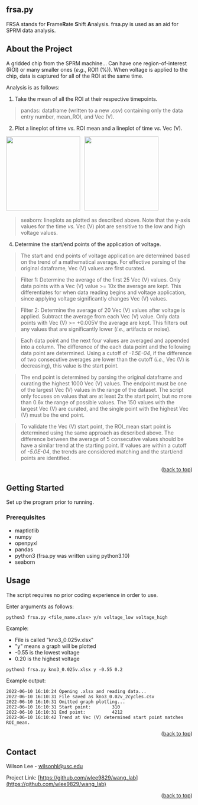 <div id="top"></div>

<!-- PROJECT NAME -->
## frsa.py
FRSA stands for **F**rame**R**ate **S**hift **A**nalysis. 
frsa.py is used as an aid for SPRM data analysis.

<!-- ABOUT THE PROJECT -->
## About the Project

A gridded chip from the SPRM machine...
Can have one region-of-interest (ROI) or many smaller ones (_e_._g_., ROI1 (%)). 
When voltage is applied to the chip, data is captured for all of the ROI at the same time.

Analysis is as follows:

1. Take the mean of all the ROI at their respective timepoints.

> pandas: dataframe (written to a new .csv) containing only the data entry number, mean_ROI, and Vec (V).

2. Plot a lineplot of time _vs._ ROI mean and a lineplot of time _vs._ Vec (V).

<p float="left">
    <img src="https://github.com/wlee9829/wang_lab/blob/main/kno3_0.02v_2cycles_ROI_mean.png" width="200"/>
    &nbsp
    <img src="https://github.com/wlee9829/wang_lab/blob/main/kno3_0.02v_2cycles_Vec.png" width="200"/>

> seaborn: lineplots as plotted as described above. Note that the y-axis values for the time _vs._ Vec (V) plot are sensitive to the low and high voltage values.

4. Determine the start/end points of the application of voltage.

> The start and end points of voltage application are determined based on the trend of a mathematical average.
> For effective parsing of the original dataframe, Vec (V) values are first curated.

> Filter 1: Determine the average of the first 25 Vec (V) values. Only data points with a Vec (V) value >= 10x the average are kept. This differentiates for when data reading begins and voltage application, since applying voltage significantly changes Vec (V) values.

> Filter 2: Determine the average of 20 Vec (V) values after voltage is applied. Subtract the average from each Vec (V) value. Only data points with Vec (V) >= +0.005V the average are kept. This filters out any values that are significantly lower (_i.e._, artifacts or noise). 

> Each data point and the next four values are averaged and appended into a column. The difference of the each data point and the following data point are determined. Using a cutoff of _-1.5E-04_, if the difference of two consecutive averages are lower than the cutoff (_i.e._, Vec (V) is decreasing), this value is the start point.

> The end point is determined by parsing the original dataframe and curating the highest 1000 Vec (V) values. The endpoint must be one of the largest Vec (V) values in the range of the dataset. The script only focuses on values that are at least 2x the start point, but no more than 0.6x the range of possible values. The 150 values with the largest Vec (V) are curated, and the single point with the highest Vec (V) must be the end point.
   
> To validate the Vec (V) start point, the ROI_mean start point is determined using the same  approach as described above. The difference between the average of 5 consecutive values should be have a similar trend at the starting point. If values are within a cutoff of _-5.0E-04_, the trends are considered matching and the start/end points are identified.
    
<p align="right">(<a href="#top">back to top</a>)</p>

<!-- GETTING STARTED -->
## Getting Started
Set up the program prior to running.

### Prerequisites

* maptlotlib
* numpy
* openpyxl
* pandas
* python3 (frsa.py was written using python3.10)
* seaborn

<!-- USAGE EXAMPLES -->
## Usage

The script requires no prior coding experience in order to use. 

Enter arguments as follows:
```
python3 frsa.py <file_name.xlsx> y/n voltage_low voltage_high
```

Example:
* File is called "kno3_0.025v.xlsx"
* "y" means a graph will be plotted
* -0.55 is the lowest voltage
* 0.20 is the highest voltage
```
python3 frsa.py kno3_0.025v.xlsx y -0.55 0.2
```

Example output:
```
2022-06-10 16:10:24 Opening .xlsx and reading data...
2022-06-10 16:10:31 File saved as kno3_0.02v_2cycles.csv
2022-06-10 16:10:31 Omitted graph plotting...
2022-06-10 16:10:31 Start point:        310
2022-06-10 16:10:31 End point:          4212
2022-06-10 16:10:42 Trend at Vec (V) determined start point matches ROI_mean.
```
<p align="right">(<a href="#top">back to top</a>)</p>


<!-- CONTACT -->
## Contact

Wilson Lee - wilsonhl@usc.edu

Project Link: [https://github.com/wlee9829/wang_lab](https://github.com/wlee9829/wang_lab)
<p align="right">(<a href="#top">back to top</a>)</p>

